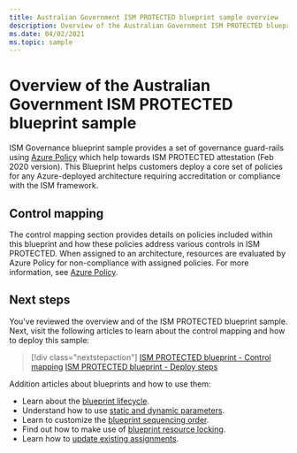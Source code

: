 ```yaml
---
title: Australian Government ISM PROTECTED blueprint sample overview
description: Overview of the Australian Government ISM PROTECTED blueprint sample. This blueprint sample helps customers assess specific ISM PROTECTED controls.
ms.date: 04/02/2021
ms.topic: sample
---
```

# Overview of the Australian Government ISM PROTECTED blueprint sample

ISM Governance blueprint sample provides a set of governance guard-rails using
[Azure Policy](../../../policy/overview.md) which help towards ISM PROTECTED attestation (Feb 2020
version). This Blueprint helps customers deploy a core set of policies for any Azure-deployed
architecture requiring accreditation or compliance with the ISM framework.

## Control mapping

The control mapping section provides details on policies included within this blueprint and how
these policies address various controls in ISM PROTECTED. When assigned to an architecture,
resources are evaluated by Azure Policy for non-compliance with assigned policies. For more
information, see [Azure Policy](../../../policy/overview.md).

## Next steps

You've reviewed the overview and of the ISM PROTECTED blueprint sample. Next, visit the following
articles to learn about the control mapping and how to deploy this sample:

> [!div class="nextstepaction"]
> [ISM PROTECTED blueprint - Control mapping](./control-mapping.md)
> [ISM PROTECTED blueprint - Deploy steps](./deploy.md)

Addition articles about blueprints and how to use them:

- Learn about the [blueprint lifecycle](../../concepts/lifecycle.md).
- Understand how to use [static and dynamic parameters](../../concepts/parameters.md).
- Learn to customize the [blueprint sequencing order](../../concepts/sequencing-order.md).
- Find out how to make use of [blueprint resource locking](../../concepts/resource-locking.md).
- Learn how to [update existing assignments](../../how-to/update-existing-assignments.md).
